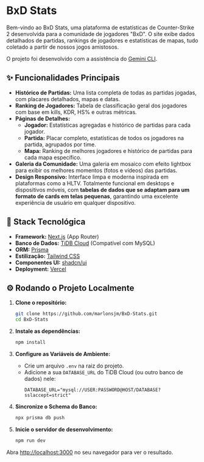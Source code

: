 # BxD Stats

Bem-vindo ao BxD Stats, uma plataforma de estatísticas de Counter-Strike 2 desenvolvida para a comunidade de jogadores "BxD". O site exibe dados detalhados de partidas, rankings de jogadores e estatísticas de mapas, tudo coletado a partir de nossos jogos amistosos.

O projeto foi desenvolvido com a assistência do [Gemini CLI](https://google.com).

## ✨ Funcionalidades Principais

- **Histórico de Partidas:** Uma lista completa de todas as partidas jogadas, com placares detalhados, mapas e datas.
- **Ranking de Jogadores:** Tabela de classificação geral dos jogadores com base em kills, KDR, HS% e outras métricas.
- **Páginas de Detalhes:**
  - **Jogador:** Estatísticas agregadas e histórico de partidas para cada jogador.
  - **Partida:** Placar completo, estatísticas de todos os jogadores na partida, agrupados por time.
  - **Mapa:** Ranking de melhores jogadores e histórico de partidas para cada mapa específico.
- **Galeria da Comunidade:** Uma galeria em mosaico com efeito lightbox para exibir os melhores momentos (fotos e vídeos) das partidas.
- **Design Responsivo:** Interface limpa e moderna inspirada em plataformas como a HLTV. Totalmente funcional em desktops e dispositivos móveis, com **tabelas de dados que se adaptam para um formato de cards em telas pequenas**, garantindo uma excelente experiência de usuário em qualquer dispositivo.

## 🚀 Stack Tecnológica

- **Framework:** [Next.js](https://nextjs.org/) (App Router)
- **Banco de Dados:** [TiDB Cloud](https://tidb.cloud/) (Compatível com MySQL)
- **ORM:** [Prisma](https://www.prisma.io/)
- **Estilização:** [Tailwind CSS](https://tailwindcss.com/)
- **Componentes UI:** [shadcn/ui](https://ui.shadcn.com/)
- **Deployment:** [Vercel](https://vercel.com/)

## ⚙️ Rodando o Projeto Localmente

1.  **Clone o repositório:**
    ```bash
    git clone https://github.com/marlonsjm/BxD-Stats.git
    cd BxD-Stats
    ```

2.  **Instale as dependências:**
    ```bash
    npm install
    ```

3.  **Configure as Variáveis de Ambiente:**
    - Crie um arquivo `.env` na raiz do projeto.
    - Adicione a sua `DATABASE_URL` do TiDB Cloud (ou outro banco de dados) nele:
      ```
      DATABASE_URL="mysql://USER:PASSWORD@HOST/DATABASE?sslaccept=strict"
      ```

4.  **Sincronize o Schema do Banco:**
    ```bash
    npx prisma db push
    ```

5.  **Inicie o servidor de desenvolvimento:**
    ```bash
    npm run dev
    ```

Abra [http://localhost:3000](http://localhost:3000) no seu navegador para ver o resultado.
